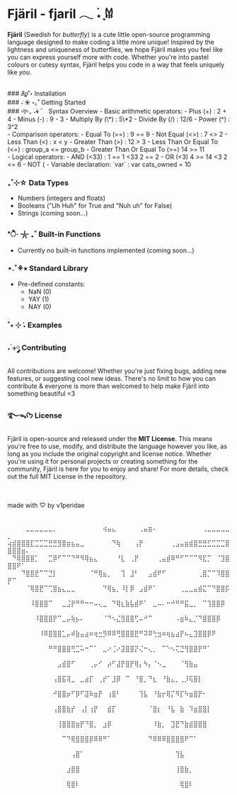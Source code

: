 # Fjäril - fjaril 𓂃 ࣪˖ ִֶָ𐀔

**Fjäril** (Swedish for _butterfly_) is a cute little open-source programming language designed to make coding a little more unique! Inspired by the lightness and uniqueness of butterflies, we hope Fjäril makes you feel like you can express yourself more with code. Whether you're into pastel colours or cutesy syntax, Fjäril helps you code in a way that feels uniquely like _you_.

<br>
### 𝜗𝜚˚⋆ Installation
<br>
### ݁˖ ❀ ⋆｡˚ Getting Started
<br>
### 𖥸₊ ࣪˖⚘ ゛ Syntax Overview
- Basic arithmetic operators: - Plus (+) : 2 + 4 - Minus (-) : 9 - 3 - Multiply By (\*) : 5\*2 - Divide By (/) : 12/6 - Power (^) : 3^2
  <br>
- Comparison operators: - Equal To (==) : 9 == 9 - Not Equal (<>) : 7 <> 2 - Less Than (<) : x < y - Greater Than (>) : 12 > 3 - Less Than Or Equal To (<=) : group_a <= group_b - Greater Than Or Equal To (>=) 14 >= 11
  <br>
- Logical operators: - AND (<33) : 1 == 1 <33 2 == 2 - OR (<3) 4 >= 14 <3 2 <= 6 - NOT (</\3) : val_1 </\3 val_2
  <br>
- Variable declaration:
  `var` : var cats_owned = 10
  <br>

### ₊˚⊹☆ Data Types

- Numbers (integers and floats)
- Booleans ("Uh Huh" for True and "Nuh uh" for False)
- Strings (coming soon...)
  <br>

### \*ੈ‧ 𓇼 ₊˚ Built-in Functions

- Currently no built-in functions implemented (coming soon...)
  <br>

### ⋆.˚⚘⭒ Standard Library

- Pre-defined constants:
  - NaN (0)
  - YAY (1)
  - NAY (0)

### ˚⋆ ⊹ ݁˖ Examples

### ˖ ࣪⊹༘ Contributing

All contributions are welcome! Whether you're just fixing bugs, adding new features, or suggesting cool new ideas. There's no limit to how you can contribute & everyone is more than welcomed to help make Fjäril into something beautiful <3

### ࿐ᯓᡣ𐭩 License

Fjäril is open-source and released under the **MIT License**. This means you're free to use, modify, and distribute the language however you like, as long as you include the original copyright and license notice. Whether you're using it for personal projects or creating something for the community, Fjäril is here for you to enjoy and share! For more details, check out the full MIT License in the repository.

<br><br>made with ♡ by v1peridae <br><br><br>
⠀⠀⠀⠀⣀⣀⣀⣀⣀⣀⡀⠀⠀⠀⠀⠀⠀⠀⠀⠀⠀⢴⣤⣄⠀⠀⠀⠀⠀⢀⣤⣶⠄⠀⠀⠀⠀⠀⠀⠀⠀⠀⠀⢀⣀⣀⣀⣀⣀⡀⠀⠀⠀⠀
⢴⣾⣿⣿⣿⣏⣉⣉⣉⣛⣛⣻⣿⣶⣦⣤⣀⠀⠀⠀⠀⠀⠀⠙⢷⠀⠀⠀⢠⡟⠀⠀⠀⠀⠀⠀⢀⣠⣤⣶⣾⣿⣛⣛⣋⣉⣉⣉⣿⣿⣿⣿⣶⠄
⠀⠙⢿⣿⣿⣿⡁⠀⠀⣉⡿⠋⠉⠉⠙⠛⠻⢿⣦⣄⠀⠀⠀⠀⠘⣇⠀⢀⡟⠀⠀⠀⠀⢀⣤⣾⠿⠛⠋⠉⠉⠉⠻⣏⡉⠀⠈⣹⣿⣿⣿⠟⠁⠀
⠀⠀⠀⠙⣿⣿⣟⠉⠉⣙⡇⠀⠀⠀⠀⠀⠀⠀⠈⠛⢿⣦⡀⠀⠀⢹⠀⣸⠃⠀⠀⣠⣾⠟⠋⠀⠀⠀⠀⠀⠀⠀⢀⣿⡉⠉⠹⣿⣿⡟⠉⠀⠀⠀
⠀⠀⠀⠀⠈⢿⣿⣟⠉⢉⣿⣦⣄⣀⣀⠀⠀⠀⠀⠀⠀⠙⢿⣦⡀⠸⡇⡿⠀⣠⣾⠟⠁⠀⠀⠀⠀⠀⢀⣀⣀⣤⣾⣍⠉⠙⣿⣿⡯⠀⠀⠀⠀⠀
⠀⠀⠀⠀⠀⠸⣿⣿⣿⠉⠀⠀⣀⣨⡟⠛⠛⠒⠒⠤⢄⣀⠀⠙⢿⣆⣷⣧⣾⠟⠁⠀⣀⠤⠄⠒⠚⠛⠛⣯⣀⡀⠀⠉⢹⣿⣿⡿⠀⠀⠀⠀⠀⠀
⠀⠀⠀⠀⠀⠀⠸⣿⣿⣿⡟⠉⣀⡤⢷⡦⠄⠀⠀⠀⠀⠈⠙⠢⣌⣻⣿⣿⢋⠤⠚⠉⠀⠀⠀⠀⠀⠠⣶⠷⣄⡈⠙⣿⣿⣿⡿⠀⠀⠀⠀⠀⠀⠀
⠀⠀⠀⠀⠀⠀⠀⠸⠿⣿⣿⣿⣁⡤⠾⣷⣤⣴⠶⢶⣒⡻⠿⠿⢛⣿⣿⣿⣟⠛⠽⠿⢓⣲⠶⢶⣦⣴⡟⠦⣄⣹⣿⣿⡿⠟⠀⠀⠀⠀⠀⠀⠀⠀
⠀⠀⠀⠀⠀⠀⠀⠀⠀⠛⠛⣿⣿⣿⢛⣉⠥⠒⠉⠁⠀⣀⠔⢈⠔⣽⣿⣿⡝⢌⠒⢄⡀⠀⠉⠑⠢⢍⣙⢻⣿⣿⡟⠛⠁⠀⠀⠀⠀⠀⠀⠀⠀⠀
⠀⠀⠀⠀⠀⠀⠀⠀⠀⠀⠀⣠⣾⣿⠋⠀⠀⠀⢀⡤⠊⠀⡴⠋⣼⡟⣿⡟⢿⡄⠳⡄⠈⠢⣀⠀⠀⠀⠈⢻⣷⣤⠀⠀⠀⠀⠀⠀⠀⠀⠀⠀⠀⠀
⠀⠀⠀⠀⠀⠀⠀⠀⠀⠀⢠⣿⣯⢽⣀⠀⣀⣴⡏⠀⢀⡞⠁⣸⡿⠀⠉⠀⠘⣿⡀⠙⣆⠀⠘⣷⣄⡀⢀⡸⢯⣿⡇⠀⠀⠀⠀⠀⠀⠀⠀⠀⠀⠀
⠀⠀⠀⠀⠀⠀⠀⠀⠀⠀⠚⣿⣿⡶⠋⡿⠋⣽⠷⣶⡟⠀⢰⣿⠃⠀⠀⠀⠀⢹⣧⠀⠘⣷⡖⢿⡍⠻⡏⠳⣶⣿⡟⠂⠀⠀⠀⠀⠀⠀⠀⠀⠀⠀
⠀⠀⠀⠀⠀⠀⠀⠀⠀⠀⢠⣿⣿⣷⡞⠀⢠⡇⢰⡟⠀⠀⣾⡏⠀⠀⠀⠀⠀⠀⠀⠈⣿⡆⠀⠘⣧⠀⣷⠀⠹⣶⣿⣿⡇⠀⠀⠀⠀⠀⠀⠀⠀⠀⠀⠀
⠀⠀⠀⠀⠀⠀⠀⠀⠀⠀⠀⢸⣿⣿⣿⣶⡟⠙⣿⡀⠀⣰⡿⠀⠀⠀⠀⠀⠀⠀⠀⠀⠸⣷⡀⠀⣹⣟⠙⣷⣾⣿⣿⣿⠀⠀⠀⠀⠀⠀⠀⠀⠀⠀⠀⠀
⠀⠀⠀⠀⠀⠀⠀⠀⠀⠀⠀⠀⠉⠙⢿⣿⣿⣿⡿⠿⠿⠛⠁⠀⠀⠀⠀⠀⠀⠀⠀⠙⠿⠿⠿⣿⣿⣿⣿⠟⠉⠁⠀⠀⠀⠀⠀⠀⠀⠀⠀⠀⠀⠀
⠀⠀⠀⠀⠀⠀⠀⠀⠀⠀⠀⠀⠀⠀⢠⣿⠁⠀⠀⠀⠀⠀⠀⠀⠀⠀⠀⠀⠀⠀⠀⠀⠀⠀⠀⠀⠀⢹⣧⠀⠀⠀⠀⠀⠀⠀⠀⠀⠀⠀⠀⠀⠀⠀
⠀⠀⠀⠀⠀⠀⠀⠀⠀⠀⠀⠀⠀⣰⣿⣿⠀⠀⠀⠀⠀⠀⠀⠀⠀⠀⠀⠀⠀⠀⠀⠀⠀⠀⠀⠀⠀⢸⣿⣷⡀⠀⠀⠀⠀⠀⠀⠀⠀⠀⠀⠀⠀⠀
⠀⠀⠀⠀⠀⠀⠀⠀⠀⠀⠀⠀⠀⢿⣿⠇⠀⠀⠀⠀⠀⠀⠀⠀⠀⠀⠀⠀⠀⠀⠀⠀⠀⠀⠀⠀⠀⠀⢿⣿⠇⠀⠀⠀⠀⠀⠀⠀⠀⠀⠀⠀⠀⠀
